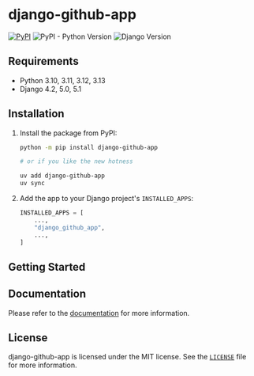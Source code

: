 <!-- docs-intro-begin -->
# django-github-app

[![PyPI](https://img.shields.io/pypi/v/django-github-app)](https://pypi.org/project/django-github-app/)
![PyPI - Python Version](https://img.shields.io/pypi/pyversions/django-github-app)
![Django Version](https://img.shields.io/badge/django-4.2%20%7C%205.0%20%7C%205.1-%2344B78B?labelColor=%23092E20)
<!-- https://shields.io/badges -->
<!-- django-4.2 | 5.0 | 5.1-#44B78B -->
<!-- labelColor=%23092E20 -->

<!-- docs-intro-end -->

## Requirements

- Python 3.10, 3.11, 3.12, 3.13
- Django 4.2, 5.0, 5.1

## Installation

1. Install the package from PyPI:

    ```bash
    python -m pip install django-github-app

    # or if you like the new hotness

    uv add django-github-app
    uv sync
    ```

2. Add the app to your Django project's `INSTALLED_APPS`:

    ```python
    INSTALLED_APPS = [
        ...,
        "django_github_app",
        ...,
    ]
    ```

## Getting Started

## Documentation

Please refer to the [documentation](https://django-github-app.readthedocs.io) for more information.

## License

django-github-app is licensed under the MIT license. See the [`LICENSE`](LICENSE) file for more information.
